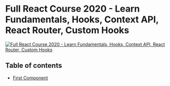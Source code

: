 # Full React Course 2020 - Learn Fundamentals, Hooks, Context API, React Router, Custom Hooks

[![Full React Course 2020 - Learn Fundamentals, Hooks, Context API, React Router, Custom Hooks](https://img.youtube.com/vi/4UZrsTqkcW4/maxresdefault.jpg)](https://www.youtube.com/watch?v=4UZrsTqkcW4)

## Table of contents

- [First Component](First-Component.md)
